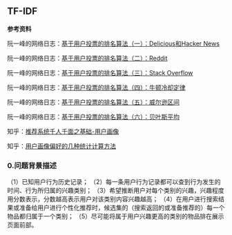 ## TF-IDF

**参考资料**

阮一峰的网络日志：[基于用户投票的排名算法（一）：Delicious和Hacker News](http://www.ruanyifeng.com/blog/2012/02/ranking_algorithm_hacker_news.html)

阮一峰的网络日志：[基于用户投票的排名算法（二）：Reddit](http://www.ruanyifeng.com/blog/2012/03/ranking_algorithm_reddit.html)

阮一峰的网络日志：[基于用户投票的排名算法（三）：Stack Overflow](http://www.ruanyifeng.com/blog/2012/03/ranking_algorithm_stack_overflow.html)

阮一峰的网络日志：[基于用户投票的排名算法（四）：牛顿冷却定律](http://www.ruanyifeng.com/blog/2012/03/ranking_algorithm_newton_s_law_of_cooling.html)

阮一峰的网络日志：[基于用户投票的排名算法（五）：威尔逊区间](http://www.ruanyifeng.com/blog/2012/03/ranking_algorithm_wilson_score_interval.html)

阮一峰的网络日志：[基于用户投票的排名算法（六）：贝叶斯平均](http://www.ruanyifeng.com/blog/2012/03/ranking_algorithm_bayesian_average.html)

知乎：[推荐系统千人千面之基础-用户画像](https://zhuanlan.zhihu.com/p/103754069)

知乎：[用户画像偏好的几种统计计算方法](https://zhuanlan.zhihu.com/p/91323703)



### 0.问题背景描述

（1）已知用户行为历史记录；
（2）每一条用户行为记录都可以查到行为发生的时间、行为所归属的兴趣类别；
（3）希望推断用户对每个类别的兴趣，兴趣程度用分数表示，分数越高表示用户对该类别内容兴趣越高；
（4）在用户进行搜索结果或准备给用户进行个性化推荐时，候选集的（搜索返回的或准备推荐的）每一个物品都归属于一个类别；
（5）尽可能将属于用户兴趣更高的类别的物品排在展示页面前部。

